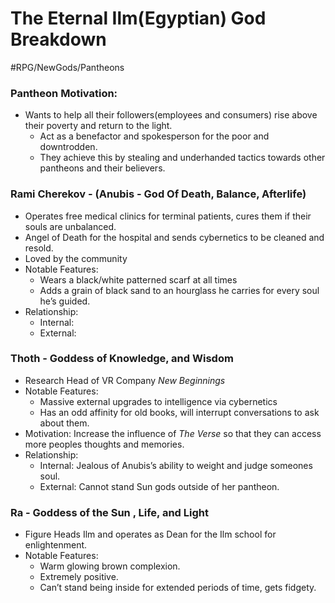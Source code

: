 # The Eternal Ilm(Egyptian) God Breakdown
#RPG/NewGods/Pantheons

### Pantheon Motivation:
* Wants to help all their followers(employees and consumers) rise above their poverty and return to the light. 
	* Act as a benefactor and spokesperson for the poor and downtrodden. 
	* They achieve this by stealing and underhanded tactics towards other pantheons and their believers.

### Rami Cherekov - (Anubis - God Of Death, Balance, Afterlife)
* Operates free medical clinics for terminal patients, cures them if their souls are unbalanced.
* Angel of Death for the hospital and sends cybernetics to be cleaned and resold.
* Loved by the community
* Notable Features:  
	* Wears a black/white patterned scarf at all times
	* Adds a grain of black sand to an hourglass he carries for every soul he’s guided.
* Relationship: 
	* Internal: 
	* External: 

### Thoth - Goddess of Knowledge, and Wisdom
* Research Head of VR Company *New Beginnings*
* Notable Features:
	* Massive external upgrades to intelligence via cybernetics
	* Has an odd affinity for old books, will interrupt conversations to ask about them.
* Motivation: Increase the influence of *The Verse* so that they can access more peoples thoughts and memories.
* Relationship:
	* Internal: Jealous of Anubis’s ability to weight and judge someones soul. 
	* External: Cannot stand Sun gods outside of her pantheon.

### Ra - Goddess of the Sun , Life, and Light
* Figure Heads Ilm and operates as Dean for the Ilm school for enlightenment.
* Notable Features:
	* Warm glowing brown complexion.
	* Extremely positive.
	* Can’t stand being inside for extended periods of time, gets fidgety.